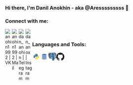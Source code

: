 ### Hi there, I'm Danil Anokhin - aka @Aresssssssss 👋

### Connect with me:
[<img align="left" alt="anohin1992 | VK" width="22px" src="https://cdn.jsdelivr.net/npm/simple-icons@v3/icons/vk.svg" />][vk]
[<img align="left" alt="anohin1992 | Mail" width="22px" src="https://cdn.jsdelivr.net/npm/simple-icons@v3/icons/mail.svg" />][mail]
[<img align="left" alt="dan_anohin | Telegram" width="22px" src="https://cdn.jsdelivr.net/npm/simple-icons@v3/icons/twitter.svg" />][telegram]
[<img align="left" alt="dan_anox | Instagram" width="22px" src="https://cdn.jsdelivr.net/npm/simple-icons@v3/icons/instagram.svg" />][instagram]


<br />

### Languages and Tools:
<img align="left" alt="Python" width="26px" src="https://raw.githubusercontent.com/github/explore/80688e429a7d4ef2fca1e82350fe8e3517d3494d/topics/python/python.png" />
<img align="left" alt="SQL" width="26px" src="https://raw.githubusercontent.com/github/explore/80688e429a7d4ef2fca1e82350fe8e3517d3494d/topics/sql/sql.png" />
<img align="left" alt="PostgreSQL" width="26px" src="https://raw.githubusercontent.com/github/explore/80688e429a7d4ef2fca1e82350fe8e3517d3494d/topics/postgresql/postgresql.png" />
<img align="left" alt="GitHub" width="26px" src="https://raw.githubusercontent.com/github/explore/78df643247d429f6cc873026c0622819ad797942/topics/github/github.png" />

<br />
<br />

[vk]: https://vk.com/anohin1992
[mail]: https://mail.ru/danil_anohin
[telegram]: https://t.me/dan_anohin
[instagram]: https://www.instagram.com/dan_anox

<!---
Aresssssssss/Aresssssssss is a ✨ special ✨ repository because its `README.md` (this file) appears on your GitHub profile.
You can click the Preview link to take a look at your changes.
--->
